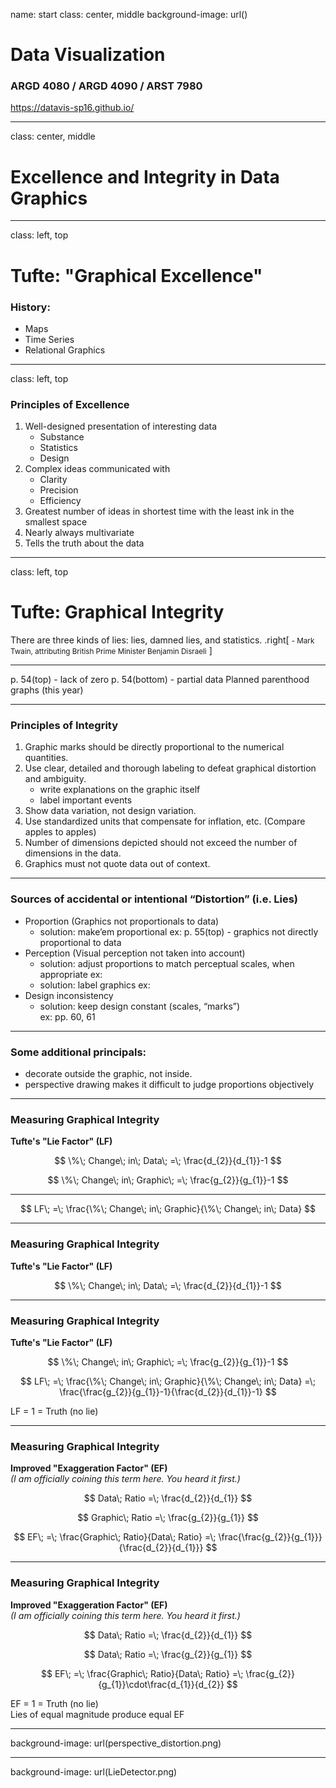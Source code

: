 name: start
class: center, middle
background-image: url()

# Data Visualization
                
### ARGD 4080 / ARGD 4090 / ARST 7980

<https://datavis-sp16.github.io/>

---
class: center, middle

# Excellence and Integrity in Data Graphics


---
class: left, top

# Tufte: "Graphical Excellence"

### History:  

- Maps  
- Time Series  
- Relational Graphics  

---
class: left, top

### Principles of Excellence

1. Well-designed presentation of interesting data
	- Substance
	- Statistics
	- Design
2. Complex ideas communicated with 
	- Clarity
	- Precision
	- Efficiency
3. Greatest number of ideas in shortest time with the least ink in the smallest space
4. Nearly always multivariate
5. Tells the truth about the data

---
class: left, top

# Tufte: Graphical Integrity

<quote>There are three kinds of lies: lies, damned lies, and statistics. </quote>
.right[
<small>- Mark Twain, attributing British Prime Minister Benjamin Disraeli</small>
]

---
p. 54(top) - lack of zero
p. 54(bottom) - partial data
Planned parenthood graphs (this year)


---
### Principles of Integrity

1. Graphic marks should be directly proportional to the numerical quantities.
2. Use clear, detailed and thorough labeling to defeat graphical distortion and ambiguity.
	- write explanations on the graphic itself
	- label important events
3. Show data variation, not design variation.  
4. Use standardized units that compensate for inflation, etc. (Compare apples to apples)
5. Number of dimensions depicted should not exceed the number of dimensions in the data.
6. Graphics must not quote data out of context.

---
### Sources of accidental or intentional “Distortion” (i.e. Lies)

- Proportion (Graphics not proportionals to data)
	- solution: make’em proportional
		ex: p. 55(top) - graphics not directly proportional to data 
- Perception (Visual perception not taken into account)
	- solution: adjust proportions to match perceptual scales, when appropriate
		ex: 
	- solution: label graphics
		ex: 
- Design inconsistency 
	- solution: keep design constant (scales, “marks”)  
		ex: pp. 60, 61

---

### Some additional principals: 
- decorate outside the graphic, not inside.
- perspective drawing makes it difficult to judge proportions objectively

---
### Measuring Graphical Integrity

**Tufte's "Lie Factor" (LF)**

$$  
\%\; Change\; in\; Data\; =\; \frac{d_{2}}{d_{1}}-1
$$

$$
\%\; Change\; in\; Graphic\; =\; \frac{g_{2}}{g_{1}}-1 $$

---
$$
LF\; =\; \frac{\%\; Change\; in\; Graphic}{\%\; Change\; in\; Data}
$$

---
### Measuring Graphical Integrity

**Tufte's "Lie Factor" (LF)**

$$
\%\; Change\; in\; Data\; =\; \frac{d_{2}}{d_{1}}-1 
$$

---
### Measuring Graphical Integrity

**Tufte's "Lie Factor" (LF)**

$$
\%\; Change\; in\; Graphic\; =\; \frac{g_{2}}{g_{1}}-1 $$


$$
LF\; =\; \frac{\%\; Change\; in\; Graphic}{\%\; Change\; in\; Data} =\; \frac{\frac{g_{2}}{g_{1}}-1}{\frac{d_{2}}{d_{1}}-1}
$$

LF = 1 = Truth (no lie)


---
### Measuring Graphical Integrity

**Improved "Exaggeration Factor" (EF)**  
*(I am officially coining this term here. You heard it first.)*

$$
Data\; Ratio =\; \frac{d_{2}}{d_{1}} 
$$

$$
Graphic\; Ratio =\; \frac{g_{2}}{g_{1}} 
$$


$$
EF\; =\; \frac{Graphic\; Ratio}{Data\; Ratio} =\; \frac{\frac{g_{2}}{g_{1}}}{\frac{d_{2}}{d_{1}}}
$$

---
### Measuring Graphical Integrity

**Improved "Exaggeration Factor" (EF)**  
*(I am officially coining this term here. You heard it first.)*

$$
Data\; Ratio =\; \frac{d_{2}}{d_{1}} 
$$  

$$
Data\; Ratio =\; \frac{g_{2}}{g_{1}}
$$  

$$
EF\; =\; \frac{Graphic\; Ratio}{Data\; Ratio} =\;  \frac{g_{2}}{g_{1}}\cdot\frac{d_{1}}{d_{2}}
$$

EF = 1 = Truth (no lie)  
Lies of equal magnitude produce equal EF

---
background-image: url(perspective_distortion.png)

---
background-image: url(LieDetector.png)